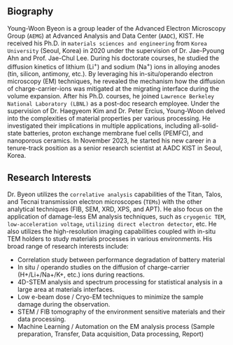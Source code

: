 ## Biography

Young-Woon Byeon is a group leader of the Advanced Electron Microscopy Group (`AEMG`) at Advanced Analysis and Data Center (`AADC`), KIST. He received his Ph.D. in `materials sciences and engineering` from `Korea University` (Seoul, Korea) in 2020 under the supervision of Dr. Jae-Pyoung Ahn and Prof. Jae-Chul Lee. During his doctorate courses, he studied the diffusion kinetics of lithium (Li<sup>+</sup>) and sodium (Na<sup>+</sup>) ions in alloying anodes (tin, silicon, antimony, etc.). By leveraging his in-situ/operando electron microscopy (EM) techniques, he revealed the mechanism how the diffusion of charge-carrier-ions was mitigated at the migrating interface during the volume expansion. After his Ph.D. courses, he joined `Lawrence Berkeley National Laboratory (LBNL)` as a post-doc research employee. Under the supervision of Dr. Haegyeom Kim and Dr. Peter Ercius, Young-Woon delved into the complexities of material properties per various processing. He investigated their implications in multiple applications, including all-solid-state batteries, proton exchange membrane fuel cells (PEMFC), and nanoporous ceramics. In November 2023, he started his new career in a tenure-track position as a senior research scientist at AADC KIST in Seoul, Korea.

## Research Interests

Dr. Byeon utilizes the `correlative analysis` capabilities of the Titan, Talos, and Tecnai transmission electron microscopes (`TEMs`) with the other analytical techniques (FIB, SEM, XRD, XPS, and APT). He also focus on the application of damage-less EM analysis techniques, such as `cryogenic TEM`, `low-acceleration voltage`, `utilizing direct electron detector`, etc. He also utilizes the high-resolution imaging capabilities coupled with in-situ TEM holders to study materials processes in various environments. His broad range of research interests include:

* Correlation study between performance degradation of battery material
* In situ / operando studies on the diffusion of charge-carrier (H+/Li+/Na+/K+, etc.) ions during reactions. 
* 4D-STEM analysis and spectrum processing for statistical analysis in a large area at materials interfaces. 
* Low e-beam dose / Cryo-EM techniques to minimize the sample damage during the observation. 
* STEM / FIB tomography of the environment sensitive materials and their data processing. 
* Machine Learning / Automation on the EM analysis process (Sample preparation, Transfer, Data acquisition, Data processing, Report)

<!-- 
Write your biography here. Tell the world about yourself. Link to your favorite [subreddit](http://reddit.com). You can put a picture in, too. The code is already in, just name your picture `prof_pic.jpg` and put it in the `img/` folder.

Put your address / P.O. box / other info right below your picture. You can also disable any these elements by editing `profile` property of the YAML header of your `_pages/about.md`. Edit `_bibliography/papers.bib` and Jekyll will render your [publications page](/al-folio/publications/) automatically.

Link to your social media connections, too. This theme is set up to use [Font Awesome icons](https://fontawesome.com/) and [Academicons](https://jpswalsh.github.io/academicons/), like the ones below. Add your Facebook, Twitter, LinkedIn, Google Scholar, or just disable all of them.
-->